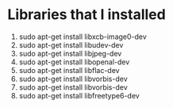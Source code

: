 # Libraries that I installed

  1. sudo apt-get install libxcb-image0-dev
  1.  sudo apt-get install libudev-dev
  1.  sudo apt-get install libjpeg-dev
  1.  sudo apt-get install libopenal-dev
  1.  sudo apt-get install libflac-dev
  1.  sudo apt-get install libvorbis-dev
  1.  sudo apt-get install libvorbis-dev
  1.  sudo apt-get install libfreetype6-dev

